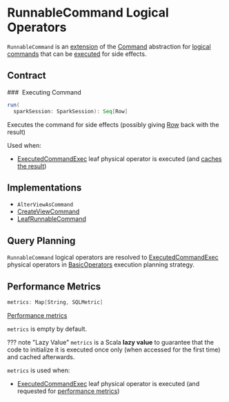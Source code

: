 # RunnableCommand Logical Operators

`RunnableCommand` is an [extension](#contract) of the [Command](Command.md) abstraction for [logical commands](#implementations) that can be [executed](#run) for side effects.

## Contract

### <span id="run"> Executing Command

```scala
run(
  sparkSession: SparkSession): Seq[Row]
```

Executes the command for side effects (possibly giving [Row](../Row.md) back with the result)

Used when:

* [ExecutedCommandExec](../physical-operators/ExecutedCommandExec.md) leaf physical operator is executed (and [caches the result](../physical-operators/ExecutedCommandExec.md#sideEffectResult))

## Implementations

* `AlterViewAsCommand`
* [CreateViewCommand](CreateViewCommand.md)
* [LeafRunnableCommand](LeafRunnableCommand.md)

## Query Planning

`RunnableCommand` logical operators are resolved to [ExecutedCommandExec](../physical-operators/ExecutedCommandExec.md) physical operators in [BasicOperators](../execution-planning-strategies/BasicOperators.md#RunnableCommand) execution planning strategy.

## <span id="metrics"> Performance Metrics

```scala
metrics: Map[String, SQLMetric]
```

[Performance metrics](../physical-operators/SQLMetric.md)

`metrics` is empty by default.

??? note "Lazy Value"
    `metrics` is a Scala **lazy value** to guarantee that the code to initialize it is executed once only (when accessed for the first time) and cached afterwards.

`metrics` is used when:

* [ExecutedCommandExec](../physical-operators/ExecutedCommandExec.md) leaf physical operator is executed (and requested for [performance metrics](../physical-operators/ExecutedCommandExec.md#metrics))
